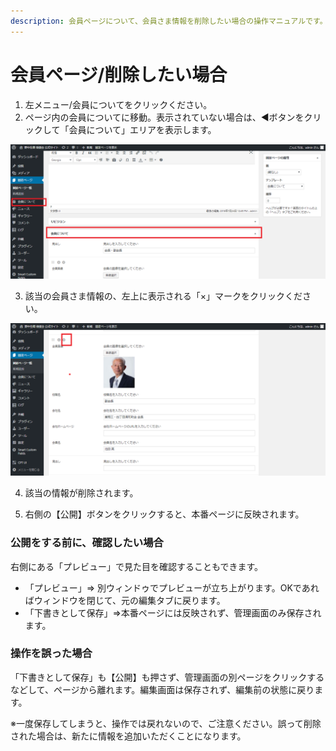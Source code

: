 ```yaml
---
description: 会員ページについて、会員さま情報を削除したい場合の操作マニュアルです。
---
```


# 会員ページ/削除したい場合

1.  左メニュー/会員についてをクリックください。
2. ページ内の会員についてに移動。表示されていない場合は、◀ボタンをクリックして「会員について」エリアを表示します。

![](.gitbook/assets/fireshot-capture-77-pjiwo-saito-httphokut-osakuranejpwpwp-adminpostphp%20%281%29.png)

3.  該当の会員さま情報の、左上に表示される「×」マークをクリックください。

![](.gitbook/assets/fireshot-capture-75-pjiwo-saito-httphokut-osakuranejpwpwp-adminpostphp.png)

4.  該当の情報が削除されます。

5. 右側の【公開】ボタンをクリックすると、本番ページに反映されます。

### 公開をする前に、確認したい場合

右側にある「プレビュー」で見た目を確認することもできます。

* 「プレビュー」⇒ 別ウィンドゥでプレビューが立ち上がります。OKであればウィンドウを閉じて、元の編集タブに戻ります。
* 「下書きとして保存」⇒本番ページには反映されず、管理画面のみ保存されます。

### 操作を誤った場合

「下書きとして保存」も【公開】も押さず、管理画面の別ページをクリックするなどして、ページから離れます。編集画面は保存されず、編集前の状態に戻ります。

※一度保存してしまうと、操作では戻れないので、ご注意ください。誤って削除された場合は、新たに情報を追加いただくことになります。


